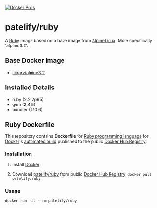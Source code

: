 [![Docker Pulls](https://img.shields.io/docker/pulls/patelify/ruby.svg)](https://hub.docker.com/r/patelify/ruby/)

# patelify/ruby

A [Ruby](https://www.ruby-lang.org/en/) image based on a base image from [AlpineLinux](http://alpinelinux.org/). More specifically 'alpine:3.2'. 

## Base Docker Image

* [library/alpine3.2](https://hub.docker.com/_/alpine/)

## Installed Details
- ruby (2.2.2p95)
- gem (2.4.8)
- bundler (1.10.6)

## Ruby Dockerfile

This repository contains **Dockerfile** for [Ruby programming language](https://www.ruby-lang.org/en/) for [Docker](https://www.docker.com/)'s [automated build](https://hub.docker.com/r/patelify/ruby/) published to the public [Docker Hub Registry](https://hub.docker.com/).

### Installation

1. Install [Docker](https://www.docker.com/).

2. Download [patelify/ruby](https://hub.docker.com/r/patelify/ruby/) from public [Docker Hub Registry](https://registry.hub.docker.com/): `docker pull patelify/ruby`


### Usage

    docker run -it --rm patelify/ruby
